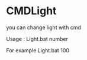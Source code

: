 # CMDLight
you can change light with cmd

Usage      : Light.bat number

For example  Light.bat 100 
